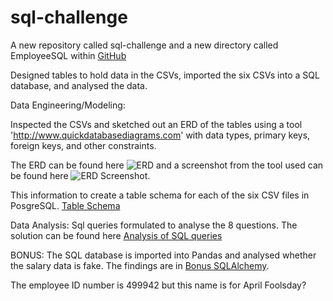 # sql-challenge

A new repository called sql-challenge and a new directory called EmployeeSQL within [GitHub](/../main/EmployeeSQL)

Designed tables to hold data in the CSVs, imported the six CSVs into a SQL database, and analysed the data. 

Data Engineering/Modeling:

Inspected the CSVs and sketched out an ERD of the tables using a tool 'http://www.quickdatabasediagrams.com' with data types, primary keys, foreign keys, and other constraints. 

The ERD can be found here ![ERD](/../main/EmployeeSQL/ERD.png) and a screenshot from the tool used can be found here ![ERD Screenshot](/../main/EmployeeSQL/ERD_screenshot.png). 

This information to create a table schema for each of the six CSV files in PosgreSQL. [Table Schema](/../main/EmployeeSQL/table_schemata.sql)

Data Analysis:
Sql queries formulated to analyse the 8 questions. The solution can be found here [Analysis of SQL queries](/../main/EmployeeSQL/analysis_queries.sql)

BONUS:
The SQL database is imported into Pandas and analysed whether the salary data is fake. The findings are in [Bonus SQLAlchemy](/../main/EmployeeSQL/bonus_sqlalchemy.ipynb). 

The employee ID number is 499942 but this name is for April Foolsday?




